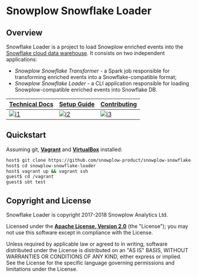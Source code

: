 # Snowplow Snowflake Loader

## Overview

Snowflake Loader is a project to load Snowplow enriched events into the [Snowflake cloud data warehouse][snowflake]. It consists on two independent applications:

- *Snowplow Snowflake Transformer* - a Spark job responsible for transforming enriched events into a Snowflake-compatible format;
- *Snowplow Snowflake Loader* - a CLI application responsible for loading Snowplow-compatible enriched events into Snowflake DB.

| **[Technical Docs][techdocs]**    | **[Setup Guide][setup]**    | **[Contributing][contributing]**          |
|-----------------------------------|-----------------------------|-------------------------------------------|
| [![i1][techdocs-image]][techdocs] | [![i2][setup-image]][setup] | [![i3][contributing-image]][contributing] |

## Quickstart

Assuming git, **[Vagrant][vagrant-install]** and **[VirtualBox][virtualbox-install]** installed:

```bash
host$ git clone https://github.com/snowplow-product/snowplow-snowflake-loader.git
host$ cd snowplow-snowflake-loader
host$ vagrant up && vagrant ssh
guest$ cd /vagrant
guest$ sbt test
```

## Copyright and License

Snowflake Loader is copyright 2017-2018 Snowplow Analytics Ltd.

Licensed under the **[Apache License, Version 2.0][license]** (the "License");
you may not use this software except in compliance with the License.

Unless required by applicable law or agreed to in writing, software
distributed under the License is distributed on an "AS IS" BASIS,
WITHOUT WARRANTIES OR CONDITIONS OF ANY KIND, either express or implied.
See the License for the specific language governing permissions and
limitations under the License.

[vagrant-install]: http://docs.vagrantup.com/v2/installation/index.html
[virtualbox-install]: https://www.virtualbox.org/wiki/Downloads

[license-image]: http://img.shields.io/badge/license-Apache--2-blue.svg?style=flat
[license]: http://www.apache.org/licenses/LICENSE-2.0

[travis]: https://travis-ci.org/snowplow/snowplowsnowflaketransformer
[travis-image]: https://travis-ci.org/snowplow/snowplowsnowflaketransformer.png?branch=master

[release-image]: http://img.shields.io/badge/release-0.5.0-blue.svg?style=flat
[releases]: https://github.com/snowplow/snowplowsnowflaketransformer/releases

[snowflake]: https://www.snowflake.com/

[techdocs]: https://github.com/snowplow-incubator/snowplow-snowflake-loader/wiki/
[techdocs-image]: https://d3i6fms1cm1j0i.cloudfront.net/github/images/techdocs.png

[setup]: https://github.com/snowplow-incubator/snowplow-snowflake-loader/wiki/Setup-Guide
[setup-image]: https://d3i6fms1cm1j0i.cloudfront.net/github/images/setup.png

[contributing]: https://github.com/snowplow-incubator/snowplow-snowflake-loader/wiki/
[contributing-image]: https://d3i6fms1cm1j0i.cloudfront.net/github/images/contributing.png
